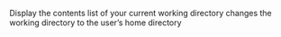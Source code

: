 Display the contents list of your current working directory
changes the working directory to the user’s home directory